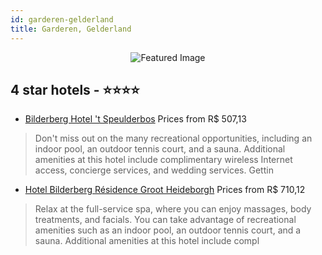 ```yaml
---
id: garderen-gelderland
title: Garderen, Gelderland
---
```


<center><img src="https://i.travelapi.com/hotels/1000000/20000/13100/13048/ece372ea_z.jpg" alt="Featured Image" /></center>


##  4 star hotels - ⭐️⭐️⭐️⭐️

-    [Bilderberg Hotel 't Speulderbos](https://us.hurb.com/hotels/garderen/bilderberg-hotel-t-speulderbos-JNP-JP234749?cmp=18055) Prices from R$ 507,13
   > Don't miss out on the many recreational opportunities, including an indoor pool, an outdoor tennis court, and a sauna. Additional amenities at this hotel include complimentary wireless Internet access, concierge services, and wedding services. Gettin
-    [Hotel Bilderberg Résidence Groot Heideborgh](https://us.hurb.com/hotels/garderen/hotel-bilderberg-residence-groot-heideborgh-JNP-JP420125?cmp=18055) Prices from R$ 710,12
   > Relax at the full-service spa, where you can enjoy massages, body treatments, and facials. You can take advantage of recreational amenities such as an indoor pool, an outdoor tennis court, and a sauna. Additional amenities at this hotel include compl
